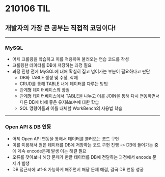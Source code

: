 # 210106 TIL
## 개발자의 가장 큰 공부는 직접적 코딩이다!
--------------------------------------------
### MySQL
  * 어제 크롤링을 학습하고 이를 적용하여 불러오는 연습 코드를 작성
  * 크롤링한 데이터를 DB에 저장하는 과정 필요
  * 과정 진행 전에 MySQL에 대해 확실히 집고 넘어가는 부분이 필요하다고 판단
    * DB와 TABLE 생성 및 수정, 삭제
    * CRUD를 통해 TABLE 내에 데이터를 다루는 방법
    * 관계형 데이터베이스의 장점
    * 관계형 테이터베이스에서 TABLE을 나누고 이를 JOIN을 통해 다시 연동하면서 다른 DB에 비해 좋은 유지&보수에 대한 학습
    * SQL 명령어들과 이를 대체할 WorkBench의 사용법 학습
-------------------------------------
### Open API & DB 연동
 * 어제 Open API 연동을 통해서 데이터를 불러오는 코드 구현
 * 이를 이용해서 얻은 데이터를 DB에 저장하는 코드 구현 진행
  -> DB에 들어가는 중에 계속 encode문제 발생 이는 해결 필요
  * 오류를 찾아보니 해당 문제가 한글 데이터를 DB에 전달하는 과정에서 encode 문제가 발생
  * DB 접근시에 utf-8 가능하게 해주면서 해당 문제 해결, 결국 DB 연동 성공
